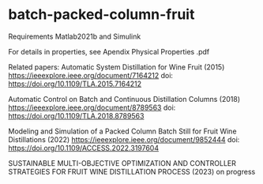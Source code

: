 # batch-packed-column-fruit

Requirements Matlab2021b and Simulink




For details in properties, see Apendix Physical Properties .pdf


Related papers:
Automatic System Distillation for Wine Fruit (2015)
https://ieeexplore.ieee.org/document/7164212
doi: https://doi.org/10.1109/TLA.2015.7164212

Automatic Control on Batch and Continuous Distillation Columns (2018)
https://ieeexplore.ieee.org/document/8789563
doi: https://doi.org/10.1109/TLA.2018.8789563

Modeling and Simulation of a Packed Column Batch Still for Fruit Wine Distillations (2022)
https://ieeexplore.ieee.org/document/9852444
doi: https://doi.org/10.1109/ACCESS.2022.3197604


SUSTAINABLE MULTI-OBJECTIVE OPTIMIZATION AND CONTROLLER STRATEGIES FOR FRUIT WINE DISTILLATION PROCESS (2023)
on progress
